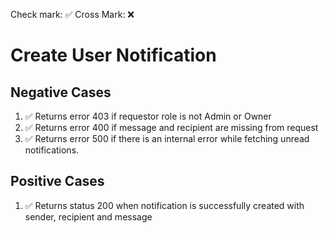 Check mark: ✅
Cross Mark: ❌


# Create User Notification

## Negative Cases

1. ✅ Returns error 403 if requestor role is not Admin or Owner
2. ✅ Returns error 400 if message and recipient are missing from request
3. ✅ Returns error 500 if there is an internal error while fetching unread notifications.

## Positive Cases

1. ✅ Returns status 200 when notification is successfully created with sender, recipient and message
